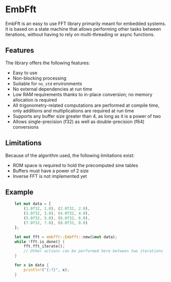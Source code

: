# EmbFft

EmbFft is an easy to use FFT library primarily meant for embedded systems.
It is based on a state machine that allows performing other tasks between iterations, without having to rely on multi-threading or async functions.

## Features

The library offers the following features:
* Easy to use
* Non-blocking processing
* Suitable for `no_std` environments
* No external dependencies at run time
* Low RAM requirements thanks to in-place conversion; no memory allocation is required
* All trigonometry-related computations are performed at compile time, only additions and multiplications are required at run time
* Supports any buffer size greater than 4, as long as it is a power of two
* Allows single-precision (f32) as well as double-precision (f64) conversions

## Limitations

Because of the algorithm used, the following limitations exist:
* ROM space is required to hold the precomputed sine tables
* Buffers must have a power of 2 size
* Inverse FFT is not implemented yet

## Example

```Rust
    let mut data = [
        (1.0f32, 1.0), (2.0f32, 2.0),
        (3.0f32, 3.0), (4.0f32, 4.0),
        (5.0f32, 5.0), (6.0f32, 6.0),
        (7.0f32, 7.0), (8.0f32, 8.0)
    ];

    let mut fft = embfft::EmbFft::new(&mut data);
    while !fft.is_done() {
        fft.fft_iterate();
        // Other actions can be performed here between two iterations
    }

    for x in data {
        println!("{:?}", x);
    }
```
